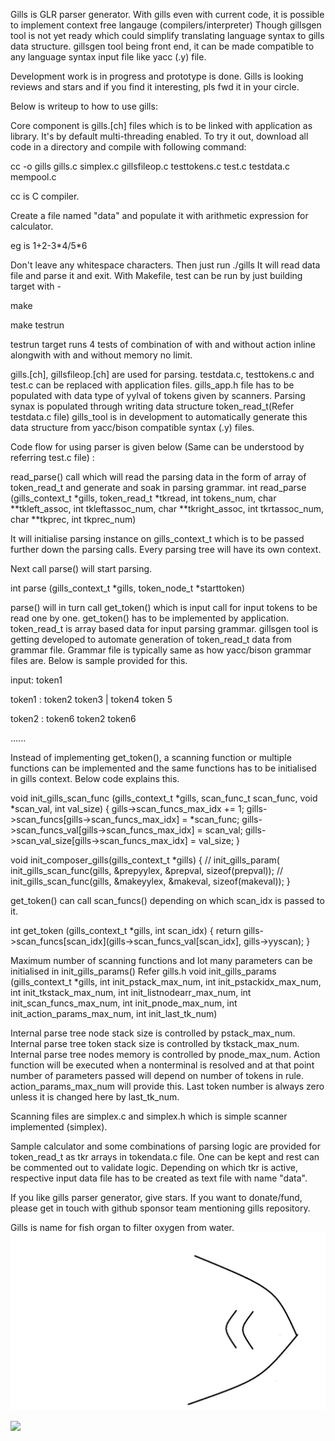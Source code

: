 Gills is GLR parser generator.
With gills even with current code, it is possible to implement context free langauge (compilers/interpreter)
Though gillsgen tool is not yet ready which could simplify translating language syntax to gills data structure.
gillsgen tool being front end, it can be made compatible to any language syntax input file like yacc (.y) file.

Development work is in progress and prototype is done.
Gills is looking reviews and stars and if you find it interesting, pls fwd it in your circle.

Below is writeup to how to use gills:

Core component is gills.[ch] files which is to be linked with application as library.
It's by default multi-threading enabled.
To try it out, download all code in a directory and compile with following command:

cc -o gills gills.c simplex.c gillsfileop.c testtokens.c test.c testdata.c mempool.c

cc is C compiler.

Create a file named "data" and populate it with arithmetic expression for calculator.

eg is 1+2-3\*4/5\*6

Don't leave any whitespace characters.
Then just run ./gills 
It will read data file and parse it and exit.
With Makefile, test can be run by just building target with -

make

make testrun

testrun target runs 4 tests of combination of with and without action inline alongwith
with and without memory no limit.


gills.[ch], gillsfileop.[ch] are used for parsing. testdata.c, testtokens.c and test.c
can be replaced with application files.
gills_app.h file has to be populated with data type of yylval of tokens given by scanners.
Parsing synax is populated through writing data structure token_read_t(Refer testdata.c file)
gills_tool is in development to automatically generate this data structure from yacc/bison compatible
syntax (.y) files.


Code flow for using parser is given below (Same can be understood by referring test.c file) : 

read_parse() call which will read the parsing data in the form of array of token_read_t and generate and soak in parsing grammar.
int read_parse (gills_context_t *gills,
                token_read_t *tkread, int tokens_num,
                char **tkleft_assoc, int tkleftassoc_num,
                char **tkright_assoc, int tkrtassoc_num,
                char **tkprec, int tkprec_num)


It will initialise parsing instance on gills_context_t which is to be passed further down the parsing calls. Every parsing tree will have its own context.

Next call parse() will start parsing.

int parse (gills_context_t *gills, token_node_t *starttoken)

parse() will in turn call get_token() which is input call for input tokens to be read one by one.
get_token() has to be implemented by application.
token_read_t is array based data for input parsing grammar.
gillsgen tool is getting developed to automate generation of token_read_t data from grammar file.
Grammar file is typically same as how yacc/bison grammar files are. Below is sample provided for this.

input: token1

token1 : token2 token3
         | token4 token 5

token2 : token6
          token2 token6

......

Instead of implementing get_token(), a scanning function or multiple functions can be implemented and the same functions has to be initialised in gills context. Below code explains this.

void init_gills_scan_func (gills_context_t *gills,
                     scan_func_t scan_func, void *scan_val,
                     int val_size)
{
    gills->scan_funcs_max_idx += 1;
    gills->scan_funcs[gills->scan_funcs_max_idx] = *scan_func;
    gills->scan_funcs_val[gills->scan_funcs_max_idx] = scan_val;
    gills->scan_val_size[gills->scan_funcs_max_idx] = val_size;
}


void init_composer_gills(gills_context_t *gills)
{
 //   init_gills_param(
    init_gills_scan_func(gills, &prepyylex, &prepval, sizeof(prepval));
 //   init_gills_scan_func(gills, &makeyylex, &makeval, sizeof(makeval));
}

get_token() can call scan_funcs() depending on which scan_idx is passed to it.

int get_token (gills_context_t *gills, int scan_idx)
{
    return gills->scan_funcs[scan_idx](gills->scan_funcs_val[scan_idx], gills->yyscan);
}


Maximum number of scanning functions and lot many parameters can be initialised in init_gills_params()
Refer gills.h
void init_gills_params (gills_context_t *gills,
                       int init_pstack_max_num,
                       int init_pstackidx_max_num,
                       int init_tkstack_max_num,
                       int init_listnodearr_max_num,
                       int init_scan_funcs_max_num,
                       int init_pnode_max_num,
                       int init_action_params_max_num,
                       int init_last_tk_num)

Internal parse tree node stack size is controlled by pstack_max_num.
Internal parse tree token stack size is controlled by tkstack_max_num.
Internal parse tree nodes memory is controlled by pnode_max_num.
Action function will be executed when a nonterminal is resolved and at that point number of parameters passed will depend on number of tokens in rule. action_params_max_num will provide this.
Last token number is always zero unless it is changed here by last_tk_num.


Scanning files are simplex.c and simplex.h which is simple scanner implemented (simplex).

Sample calculator and some combinations of parsing logic are provided for token_read_t as tkr arrays in tokendata.c file.
One can be kept and rest can be commented out to validate logic.
Depending on which tkr is active, respective input data file has to be created as text file with name "data". 

If you like gills parser generator, give stars. If you want to donate/fund, please get in touch with github sponsor team mentioning gills repository.

Gills is name for fish organ to filter oxygen from water.
![](https://raw.githubusercontent.com/aakhare-anand/gills/master/gills.jpg)


![](<meta name="google-site-verification" content="mBun4wxK2k01xM9sUImy_y7WTPasbkRS3Qh99J90AHE" />)
